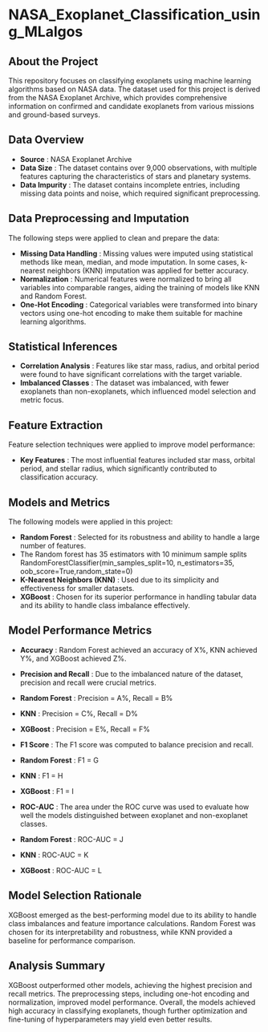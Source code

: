 # NASA_Exoplanet_Classification_using_MLalgos

## About the Project

This repository focuses on classifying exoplanets using machine learning algorithms based on NASA data. The dataset used for this project is derived from the NASA Exoplanet Archive, which provides comprehensive information on confirmed and candidate exoplanets from various missions and ground-based surveys.

## Data Overview

- **Source** : NASA Exoplanet Archive
- **Data Size** : The dataset contains over 9,000 observations, with multiple features capturing the characteristics of stars and planetary systems.
- **Data Impurity** : The dataset contains incomplete entries, including missing data points and noise, which required significant preprocessing.

## Data Preprocessing and Imputation

The following steps were applied to clean and prepare the data:

- **Missing Data Handling** : Missing values were imputed using statistical methods like mean, median, and mode imputation. In some cases, k-nearest neighbors (KNN) imputation was applied for better accuracy.
- **Normalization** : Numerical features were normalized to bring all variables into comparable ranges, aiding the training of models like KNN and Random Forest.
- **One-Hot Encoding** : Categorical variables were transformed into binary vectors using one-hot encoding to make them suitable for machine learning algorithms.

## Statistical Inferences

- **Correlation Analysis** : Features like star mass, radius, and orbital period were found to have significant correlations with the target variable.
- **Imbalanced Classes** : The dataset was imbalanced, with fewer exoplanets than non-exoplanets, which influenced model selection and metric focus.

## Feature Extraction

Feature selection techniques were applied to improve model performance:

- **Key Features** : The most influential features included star mass, orbital period, and stellar radius, which significantly contributed to classification accuracy.

## Models and Metrics

The following models were applied in this project:

- **Random Forest** : Selected for its robustness and ability to handle a large number of features.
- The Random forest has 35 estimators with 10 minimum sample splits
  	RandomForestClassifier(min_samples_split=10, n_estimators=35, oob_score=True,random_state=0)
- **K-Nearest Neighbors (KNN)** : Used due to its simplicity and effectiveness for smaller datasets.
- **XGBoost** : Chosen for its superior performance in handling tabular data and its ability to handle class imbalance effectively.

## Model Performance Metrics

- **Accuracy** : Random Forest achieved an accuracy of X%, KNN achieved Y%, and XGBoost achieved Z%.
- **Precision and Recall** : Due to the imbalanced nature of the dataset, precision and recall were crucial metrics.
- **Random Forest** : Precision = A%, Recall = B%
- **KNN** : Precision = C%, Recall = D%
- **XGBoost** : Precision = E%, Recall = F%
	
- **F1 Score** : The F1 score was computed to balance precision and recall.
- **Random Forest** : F1 = G
- **KNN** : F1 = H
- **XGBoost** : F1 = I
 
- **ROC-AUC** : The area under the ROC curve was used to evaluate how well the models distinguished between exoplanet and non-exoplanet classes.
- **Random Forest** : ROC-AUC = J
- **KNN** : ROC-AUC = K
- **XGBoost** : ROC-AUC = L

## Model Selection Rationale

XGBoost emerged as the best-performing model due to its ability to handle class imbalances and feature importance calculations. Random Forest was chosen for its interpretability and robustness, while KNN provided a baseline for performance comparison.

## Analysis Summary

XGBoost outperformed other models, achieving the highest precision and recall metrics. The preprocessing steps, including one-hot encoding and normalization, improved model performance. Overall, the models achieved high accuracy in classifying exoplanets, though further optimization and fine-tuning of hyperparameters may yield even better results.
